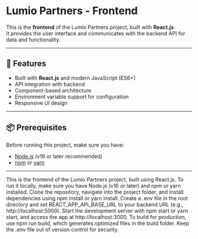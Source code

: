 # Lumio Partners - Frontend

This is the **frontend** of the Lumio Partners project, built with **React.js**.  
It provides the user interface and communicates with the backend API for data and functionality.

---

## 🚀 Features
- Built with **React.js** and modern JavaScript (ES6+)
- API integration with backend
- Component-based architecture
- Environment variable support for configuration
- Responsive UI design

---

## 📦 Prerequisites
Before running this project, make sure you have:

- [Node.js](https://nodejs.org/) (v16 or later recommended)
- [npm](https://www.npmjs.com/) or [yarn](https://yarnpkg.com/)

---

This is the frontend of the Lumio Partners project, built using React.js. To run it locally, make sure you have Node.js (v16 or later) and npm or yarn installed. Clone the repository, navigate into the project folder, and install dependencies using npm install or yarn install. Create a .env file in the root directory and set REACT_APP_API_BASE_URL to your backend URL (e.g., http://localhost:5000). Start the development server with npm start or yarn start, and access the app at http://localhost:3000. To build for production, use npm run build, which generates optimized files in the build folder. Keep the .env file out of version control for security.
